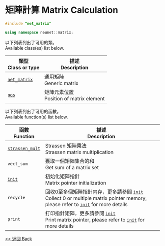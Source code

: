 # 矩陣計算 Matrix Calculation

```c++
#include "net_matrix"

using namespace neunet::matrix;
```

以下列表列出了可用的類。\
Available class(es) list below.

類型<br>Class or type|描述<br>Description
-|-
[`net_matrix`](net_matrix/cover.md)|通用矩陣<br>Generic matrix
[`pos`](pos.md)|矩陣元素位置<br>Position of matrix element

以下列表列出了可用的函數。\
Available function(s) list below.

函數<br>Function|描述<br>Description
-|-
[`strassen_mult`](strassen_mult.md)|Strassen 矩陣乘法<br>Strassen matrix multiplication
`vect_sum`|獲取一個矩陣集合的和<br>Get sum of a matrix set
[`init`](init.md)|初始化矩陣指針<br>Matrix pointer initialization
`recycle`|回收0至多個矩陣指針内存，更多請參閲 [`init`](init.md)<br>Collect 0 or multiple matrix pointer memory, please refer to [`init`](init.md) for more details
`print`|打印指針矩陣，更多請參閲 [`init`](init.md)<br>Print matrix pointer, please refer to [`init`](init.md) for more details

[<< 返回 Back](../../README.md)
